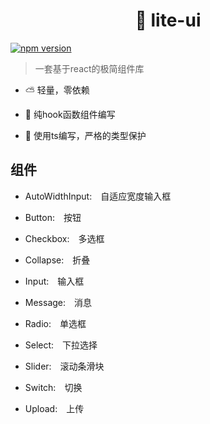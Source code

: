 # <center> 🌈 lite-ui </center>

[![npm version](https://badge.fury.io/js/lite-ui.svg)](https://badge.fury.io/js/lite-ui)


> 一套基于react的极简组件库

- ⛅ 轻量，零依赖

- 💫 纯hook函数组件编写

- 💪 使用ts编写，严格的类型保护

## 组件

- AutoWidthInput:　自适应宽度输入框

- Button:　按钮

- Checkbox:　多选框

- Collapse:　折叠

- Input:　输入框

- Message:　消息

- Radio:　单选框

- Select:　下拉选择

- Slider:　滚动条滑块

- Switch:　切换

- Upload:　上传
